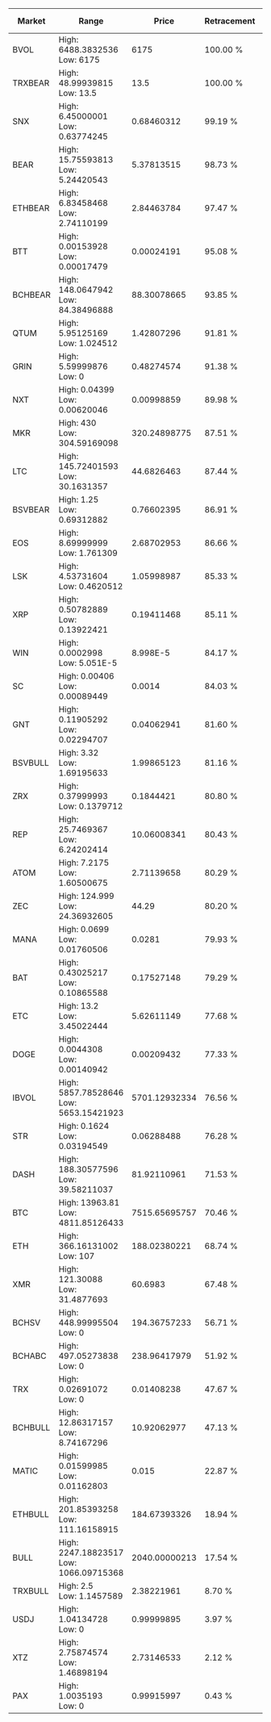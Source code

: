 | Market | Range | Price| Retracement | Doubles to 50% |
| --- | --- | --- | --- | --- |
| BVOL | High: 6488.3832536<br />Low: 6175 | 6175 | 100.00 % | 1.03 |
| TRXBEAR | High: 48.99939815<br />Low: 13.5 | 13.5 | 100.00 % | 2.31 |
| SNX | High: 6.45000001<br />Low: 0.63774245 | 0.68460312 | 99.19 % | 5.18 |
| BEAR | High: 15.75593813<br />Low: 5.24420543 | 5.37813515 | 98.73 % | 1.95 |
| ETHBEAR | High: 6.83458468<br />Low: 2.74110199 | 2.84463784 | 97.47 % | 1.68 |
| BTT | High: 0.00153928<br />Low: 0.00017479 | 0.00024191 | 95.08 % | 3.54 |
| BCHBEAR | High: 148.0647942<br />Low: 84.38496888 | 88.30078665 | 93.85 % | 1.32 |
| QTUM | High: 5.95125169<br />Low: 1.024512 | 1.42807296 | 91.81 % | 2.44 |
| GRIN | High: 5.59999876<br />Low: 0 | 0.48274574 | 91.38 % | 5.80 |
| NXT | High: 0.04399<br />Low: 0.00620046 | 0.00998859 | 89.98 % | 2.51 |
| MKR | High: 430<br />Low: 304.59169098 | 320.24898775 | 87.51 % | 1.15 |
| LTC | High: 145.72401593<br />Low: 30.1631357 | 44.6826463 | 87.44 % | 1.97 |
| BSVBEAR | High: 1.25<br />Low: 0.69312882 | 0.76602395 | 86.91 % | 1.27 |
| EOS | High: 8.69999999<br />Low: 1.761309 | 2.68702953 | 86.66 % | 1.95 |
| LSK | High: 4.53731604<br />Low: 0.4620512 | 1.05998987 | 85.33 % | 2.36 |
| XRP | High: 0.50782889<br />Low: 0.13922421 | 0.19411468 | 85.11 % | 1.67 |
| WIN | High: 0.0002998<br />Low: 5.051E-5 | 8.998E-5 | 84.17 % | 1.95 |
| SC | High: 0.00406<br />Low: 0.00089449 | 0.0014 | 84.03 % | 1.77 |
| GNT | High: 0.11905292<br />Low: 0.02294707 | 0.04062941 | 81.60 % | 1.75 |
| BSVBULL | High: 3.32<br />Low: 1.69195633 | 1.99865123 | 81.16 % | 1.25 |
| ZRX | High: 0.37999993<br />Low: 0.1379712 | 0.1844421 | 80.80 % | 1.40 |
| REP | High: 25.7469367<br />Low: 6.24202414 | 10.06008341 | 80.43 % | 1.59 |
| ATOM | High: 7.2175<br />Low: 1.60500675 | 2.71139658 | 80.29 % | 1.63 |
| ZEC | High: 124.999<br />Low: 24.36932605 | 44.29 | 80.20 % | 1.69 |
| MANA | High: 0.0699<br />Low: 0.01760506 | 0.0281 | 79.93 % | 1.56 |
| BAT | High: 0.43025217<br />Low: 0.10865588 | 0.17527148 | 79.29 % | 1.54 |
| ETC | High: 13.2<br />Low: 3.45022444 | 5.62611149 | 77.68 % | 1.48 |
| DOGE | High: 0.0044308<br />Low: 0.00140942 | 0.00209432 | 77.33 % | 1.39 |
| IBVOL | High: 5857.78528646<br />Low: 5653.15421923 | 5701.12932334 | 76.56 % | 1.01 |
| STR | High: 0.1624<br />Low: 0.03194549 | 0.06288488 | 76.28 % | 1.55 |
| DASH | High: 188.30577596<br />Low: 39.58211037 | 81.92110961 | 71.53 % | 1.39 |
| BTC | High: 13963.81<br />Low: 4811.85126433 | 7515.65695757 | 70.46 % | 1.25 |
| ETH | High: 366.16131002<br />Low: 107 | 188.02380221 | 68.74 % | 1.26 |
| XMR | High: 121.30088<br />Low: 31.4877693 | 60.6983 | 67.48 % | 1.26 |
| BCHSV | High: 448.99995504<br />Low: 0 | 194.36757233 | 56.71 % | 1.16 |
| BCHABC | High: 497.05273838<br />Low: 0 | 238.96417979 | 51.92 % | 1.04 |
| TRX | High: 0.02691072<br />Low: 0 | 0.01408238 | 47.67 % | 0.00 |
| BCHBULL | High: 12.86317157<br />Low: 8.74167296 | 10.92062977 | 47.13 % | 0.00 |
| MATIC | High: 0.01599985<br />Low: 0.01162803 | 0.015 | 22.87 % | 0.00 |
| ETHBULL | High: 201.85393258<br />Low: 111.16158915 | 184.67393326 | 18.94 % | 0.00 |
| BULL | High: 2247.18823517<br />Low: 1066.09715368 | 2040.00000213 | 17.54 % | 0.00 |
| TRXBULL | High: 2.5<br />Low: 1.1457589 | 2.38221961 | 8.70 % | 0.00 |
| USDJ | High: 1.04134728<br />Low: 0 | 0.99999895 | 3.97 % | 0.00 |
| XTZ | High: 2.75874574<br />Low: 1.46898194 | 2.73146533 | 2.12 % | 0.00 |
| PAX | High: 1.0035193<br />Low: 0 | 0.99915997 | 0.43 % | 0.00 |
